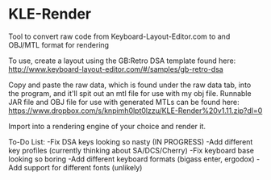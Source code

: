 # KLE-Render
Tool to convert raw code from Keyboard-Layout-Editor.com to and OBJ/MTL format for rendering

To use, create a layout using the GB:Retro DSA template found here: http://www.keyboard-layout-editor.com/#/samples/gb-retro-dsa

Copy and paste the raw data, which is found under the raw data tab, into the program, and it'll spit out an mtl file for use with my obj file.  Runnable JAR file and OBJ file for use with generated MTLs can be found here: https://www.dropbox.com/s/knpimh0lpt0lzzu/KLE-Render%20v1.11.zip?dl=0

Import into a rendering engine of your choice and render it.

To-Do List:
-Fix DSA keys looking so nasty (IN PROGRESS)
-Add different key profiles (currently thinking about SA/DCS/Cherry)
-Fix keyboard base looking so boring
-Add different keyboard formats (bigass enter, ergodox)
-Add support for different fonts (unlikely)